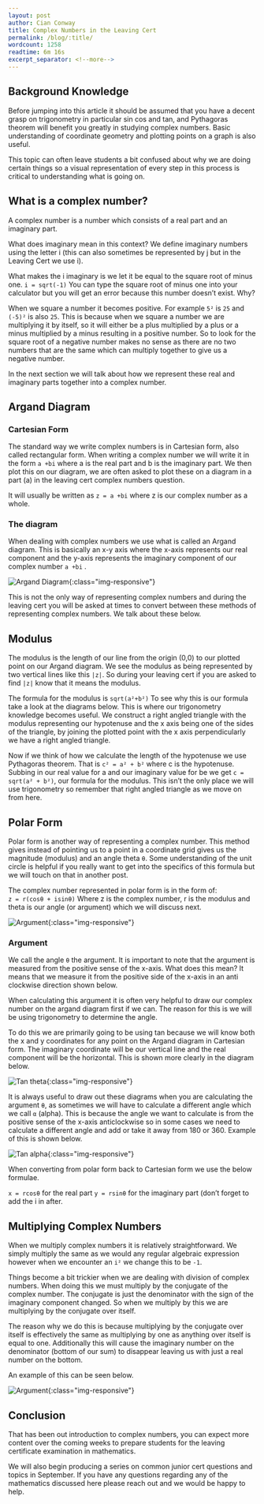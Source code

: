 ```yaml
---
layout: post
author: Cian Conway
title: Complex Numbers in the Leaving Cert
permalink: /blog/:title/
wordcount: 1258
readtime: 6m 16s
excerpt_separator: <!--more-->
---
```


## Background Knowledge

Before jumping into this article it should be assumed that you have a decent grasp on trigonometry in particular sin cos and tan, and Pythagoras theorem will benefit you greatly in studying complex numbers. Basic understanding of coordinate geometry and plotting points on a graph is also useful.

This topic can often leave students a bit confused about why we are doing certain things so a visual representation of every step in this process is critical to understanding what is going on.

<!--more-->

## What is a complex number?

A complex number is a number which consists of a real part and an imaginary part.

What does imaginary mean in this context? We define imaginary numbers using the letter i (this can also sometimes be represented by j but in the Leaving Cert we use i).

What makes the i imaginary is we let it be equal to the square root of minus one.
`i = sqrt(-1)`
You can type the square root of minus one into your calculator but you will get an error because this number doesn’t exist. Why?

When we square a number it becomes positive. For example `5²` is `25` and `(-5)²` is also `25`. This is because when we square a number we are multiplying it by itself, so it will either be a plus multiplied by a plus or a minus multiplied by a minus resulting in a positive number. So to look for the square root of a negative number makes no sense as there are no two numbers that are the same which can multiply together to give us a negative number.

In the next section we will talk about how we represent these real and imaginary parts together into a complex number.

## Argand Diagram

### Cartesian Form

The standard way we write complex numbers is in Cartesian form, also called rectangular form. When writing a complex number we will write it in the form `a +bi` where a is the real part and b is the imaginary part. We then plot this on our diagram, we are often asked to plot these on a diagram in a part (a) in the leaving cert complex numbers question.

It will usually be written as `z = a +bi` where z is our complex number as a whole.

### The diagram

When dealing with complex numbers we use what is called an Argand diagram. This is basically an x-y axis where the x-axis represents our real component and the y-axis represents the imaginary component of our complex number `a +bi` .

![Argand Diagram](/images/complex-numbers/argand.png){:class="img-responsive"}

This is not the only way of representing complex numbers and during the leaving cert you will be asked at times to convert between these methods of representing complex numbers. We talk about these below.

## Modulus

The modulus is the length of our line from the origin (0,0) to our plotted point on our Argand diagram. We see the modulus as being represented by two vertical lines like this `|z|`. So during your leaving cert if you are asked to find `|z|` know that it means the modulus.

The formula for the modulus is `sqrt(a²+b²)` To see why this is our formula take a look at the diagrams below. This is where our trigonometry knowledge becomes useful. We construct a right angled triangle with the modulus representing our hypotenuse and the x axis being one of the sides of the triangle, by joining the plotted point with the x axis perpendicularly we have a right angled triangle.

Now if we think of how we calculate the length of the hypotenuse we use Pythagoras theorem. That is `c² = a² + b²` where c is the hypotenuse. Subbing in our real value for a and our imaginary value for be we get
`c = sqrt(a² + b²)`, our formula for the modulus. This isn’t the only place we will use trigonometry so remember that right angled triangle as we move on from here.

## Polar Form

Polar form is another way of representing a complex number. This method gives instead of pointing us to a point in a coordinate grid gives us the magnitude (modulus) and an angle theta `θ`. Some understanding of the unit circle is helpful if you really want to get into the specifics of this formula but we will touch on that in another post.

The complex number represented in polar form is in the form of:  
`z = r(cosθ + isinθ)`
Where z is the complex number, r is the modulus and theta is our angle (or argument) which we will discuss next.

![Argument](/images/complex-numbers/argument.png){:class="img-responsive"}

### Argument

We call the angle `θ` the argument. It is important to note that the argument is measured from the positive sense of the x-axis. What does this mean? It means that we measure it from the positive side of the x-axis in an anti clockwise direction shown below.

When calculating this argument it is often very helpful to draw our complex number on the argand diagram first if we can. The reason for this is we will be using trigonometry to determine the angle.

To do this we are primarily going to be using tan because we will know both the x and y coordinates for any point on the Argand diagram in Cartesian form. The imaginary coordinate will be our vertical line and the real component will be the horizontal. This is shown more clearly in the diagram below.

![Tan theta](/images/complex-numbers/sohcahtoa.png){:class="img-responsive"}

It is always useful to draw out these diagrams when you are calculating the argument `θ`, as sometimes we will have to calculate a different angle which we call `α` (alpha). This is because the angle we want to calculate is from the positive sense of the x-axis anticlockwise so in some cases we need to calculate a different angle and add or take it away from 180 or 360. Example of this is shown below.

![Tan alpha](/images/complex-numbers/alpha.png){:class="img-responsive"}

When converting from polar form back to Cartesian form we use the below formulae.

`x = rcosθ` for the real part
`y = rsinθ` for the imaginary part (don’t forget to add the i in after.

## Multiplying Complex Numbers

When we multiply complex numbers it is relatively straightforward. We simply multiply the same as we would any regular algebraic expression however when we encounter an `i²` we change this to be `-1`.

Things become a bit trickier when we are dealing with division of complex numbers. When doing this we must multiply by the conjugate of the complex number. The conjugate is just the denominator with the sign of the imaginary component changed. So when we multiply by this we are multiplying by the conjugate over itself.

The reason why we do this is because multiplying by the conjugate over itself is effectively the same as multiplying by one as anything over itself is equal to one. Additionally this will cause the imaginary number on the denominator (bottom of our sum) to disappear leaving us with just a real number on the bottom.

An example of this can be seen below.

![Argument](/images/complex-numbers/conjugate.png){:class="img-responsive"}

## Conclusion

That has been out introduction to complex numbers, you can expect more content over the coming weeks to prepare students for the leaving certificate examination in mathematics.

We will also begin producing a series on common junior cert questions and topics in September. If you have any questions regarding any of the mathematics discussed here please reach out and we would be happy to help.
